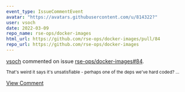 ```yaml
---
event_type: IssueCommentEvent
avatar: "https://avatars.githubusercontent.com/u/814322?"
user: vsoch
date: 2022-03-09
repo_name: rse-ops/docker-images
html_url: https://github.com/rse-ops/docker-images/pull/84
repo_url: https://github.com/rse-ops/docker-images
---
```


<a href='https://github.com/vsoch' target='_blank'>vsoch</a> commented on issue <a href='https://github.com/rse-ops/docker-images/pull/84' target='_blank'>rse-ops/docker-images#84</a>.

<small>That's weird it says it's unsatisfiable - perhaps one of the deps we've hard coded?...</small>

<a href='https://github.com/rse-ops/docker-images/pull/84' target='_blank'>View Comment</a>